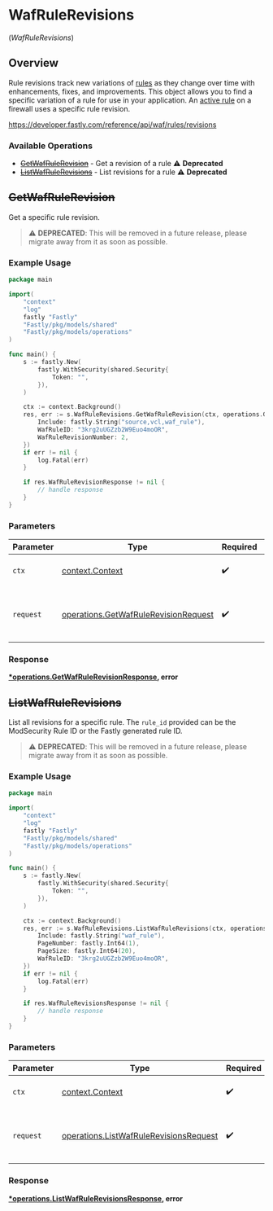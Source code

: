 # WafRuleRevisions
(*WafRuleRevisions*)

## Overview

Rule revisions track new variations of [rules](/reference/api/waf/rules/) as they change over time with enhancements, fixes, and improvements. This object allows you to find a specific variation of a rule for use in your application. An [active rule](/reference/api/waf/rules/active/) on a firewall uses a specific rule revision.

<https://developer.fastly.com/reference/api/waf/rules/revisions>
### Available Operations

* [~~GetWafRuleRevision~~](#getwafrulerevision) - Get a revision of a rule :warning: **Deprecated**
* [~~ListWafRuleRevisions~~](#listwafrulerevisions) - List revisions for a rule :warning: **Deprecated**

## ~~GetWafRuleRevision~~

Get a specific rule revision.

> :warning: **DEPRECATED**: This will be removed in a future release, please migrate away from it as soon as possible.

### Example Usage

```go
package main

import(
	"context"
	"log"
	fastly "Fastly"
	"Fastly/pkg/models/shared"
	"Fastly/pkg/models/operations"
)

func main() {
    s := fastly.New(
        fastly.WithSecurity(shared.Security{
            Token: "",
        }),
    )

    ctx := context.Background()
    res, err := s.WafRuleRevisions.GetWafRuleRevision(ctx, operations.GetWafRuleRevisionRequest{
        Include: fastly.String("source,vcl,waf_rule"),
        WafRuleID: "3krg2uUGZzb2W9Euo4moOR",
        WafRuleRevisionNumber: 2,
    })
    if err != nil {
        log.Fatal(err)
    }

    if res.WafRuleRevisionResponse != nil {
        // handle response
    }
}
```

### Parameters

| Parameter                                                                                    | Type                                                                                         | Required                                                                                     | Description                                                                                  |
| -------------------------------------------------------------------------------------------- | -------------------------------------------------------------------------------------------- | -------------------------------------------------------------------------------------------- | -------------------------------------------------------------------------------------------- |
| `ctx`                                                                                        | [context.Context](https://pkg.go.dev/context#Context)                                        | :heavy_check_mark:                                                                           | The context to use for the request.                                                          |
| `request`                                                                                    | [operations.GetWafRuleRevisionRequest](../../models/operations/getwafrulerevisionrequest.md) | :heavy_check_mark:                                                                           | The request object to use for the request.                                                   |


### Response

**[*operations.GetWafRuleRevisionResponse](../../models/operations/getwafrulerevisionresponse.md), error**


## ~~ListWafRuleRevisions~~

List all revisions for a specific rule. The `rule_id` provided can be the ModSecurity Rule ID or the Fastly generated rule ID.

> :warning: **DEPRECATED**: This will be removed in a future release, please migrate away from it as soon as possible.

### Example Usage

```go
package main

import(
	"context"
	"log"
	fastly "Fastly"
	"Fastly/pkg/models/shared"
	"Fastly/pkg/models/operations"
)

func main() {
    s := fastly.New(
        fastly.WithSecurity(shared.Security{
            Token: "",
        }),
    )

    ctx := context.Background()
    res, err := s.WafRuleRevisions.ListWafRuleRevisions(ctx, operations.ListWafRuleRevisionsRequest{
        Include: fastly.String("waf_rule"),
        PageNumber: fastly.Int64(1),
        PageSize: fastly.Int64(20),
        WafRuleID: "3krg2uUGZzb2W9Euo4moOR",
    })
    if err != nil {
        log.Fatal(err)
    }

    if res.WafRuleRevisionsResponse != nil {
        // handle response
    }
}
```

### Parameters

| Parameter                                                                                        | Type                                                                                             | Required                                                                                         | Description                                                                                      |
| ------------------------------------------------------------------------------------------------ | ------------------------------------------------------------------------------------------------ | ------------------------------------------------------------------------------------------------ | ------------------------------------------------------------------------------------------------ |
| `ctx`                                                                                            | [context.Context](https://pkg.go.dev/context#Context)                                            | :heavy_check_mark:                                                                               | The context to use for the request.                                                              |
| `request`                                                                                        | [operations.ListWafRuleRevisionsRequest](../../models/operations/listwafrulerevisionsrequest.md) | :heavy_check_mark:                                                                               | The request object to use for the request.                                                       |


### Response

**[*operations.ListWafRuleRevisionsResponse](../../models/operations/listwafrulerevisionsresponse.md), error**

